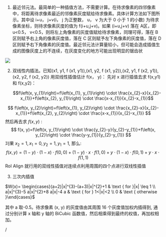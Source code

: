 1. 最近邻元法。最简单的一种插值方法，不需要计算。在待求像素的四邻像素中，将距离待求像素最近的邻像素灰度赋给待求像素。具体计算方法如下图所示。其中设 i+u， j+v(i， j 为正整数， u， v 为大于 0 小于 1 的小数) 为待求
像素坐标，则待求像素灰度的值为 f(i+u,j+v)。如果 (i+u,j+v) 落在 A区，即 u<0.5， v<0.5，则将左上角像素的灰度值赋给待求像素，同理可得，落在 B 区则赋予右上角的像素灰度值，落在 C 区则赋予左下角像素的灰度值，落在 D 区则赋予右下角像素的灰度值。最近邻元法计算量较小，但可能会造成插值生成的图像灰度上的不连续，在灰度变化的地方可能出现明显的锯齿状

![](https://files.mdnice.com/user/6935/b1fe3131-9102-4ba8-8e7d-1c8047d1e9a6.png)

2. 双线性内插法。已知(x1, y1, f (x1, y1)),(x1, y2, f (x1, y2)),(x2, y1, f (x2, y1)),(x2, y2, f (x2, y2))
   用双线性插值估计 f(x， y)：
   先对 x 进行插值去求 f(x,y1) 和 f(x,y2)：

   $$f\left(x, y_{1}\right)=f\left(x_{1}, y_{1}\right) \cdot \frac{x_{2}-x}{x_{2}-x_{1}}+f\left(x_{2}, y_{1}\right) \cdot \frac{x-x_{1}}{x_{2}-x_{1}}$$

$$
f\left(x, y_{2}\right)=f\left(x_{1}, y_{2}\right) \cdot \frac{x_{2}-x}{x_{2}-x_{1}}+f\left(x_{2}, y_{2}\right) \cdot \frac{x-x_{1}}{x_{2}-x_{1}}
$$
然后再去求 $f(x, y)$ :
$$
f(x, y)=f\left(x, y_{1}\right) \cdot \frac{y_{2}-y}{y_{2}-y_{1}}+f\left(x, y_{2}\right) \cdot \frac{y-y_{1}}{y_{2}-y_{1}}
$$
㓚果 $x_{2}=1, x_{1}=0, y_{2}=1, y_{1}=1$, 那么:
$$
f(x, y)=(1-y) \cdot(1-x) \cdot f(0,0)+(1-y) \cdot x \cdot f(1,0)+y \cdot(1-x) \cdot f(0,1)+y \cdot x \cdot f(1,1)
$$
RoI Align 就行用的双线性插值对连续点利用周围的四个点进行双线性插值

3. 三次内插值

$W(x)= \begin{cases}(a+2)|x|^{3}-(a+3)|x|^{2}+1 & \text { for }|x| \leq 1 \\ a|x|^{3}-5 a|x|^{2}+8 a|x|-4 a & \text { for } 1<|x|<2 \\ 0 & \text { otherwise }\end{cases}$

其中 a 取-0.5。待求像素 (x, y) 的灰度值由其周围 16 个灰度值加权内插得到, 通过分别计算 x 轴和 y 轴的 BiCubic 函数值，然后相乘得到最终的权值，再加权相加。

/